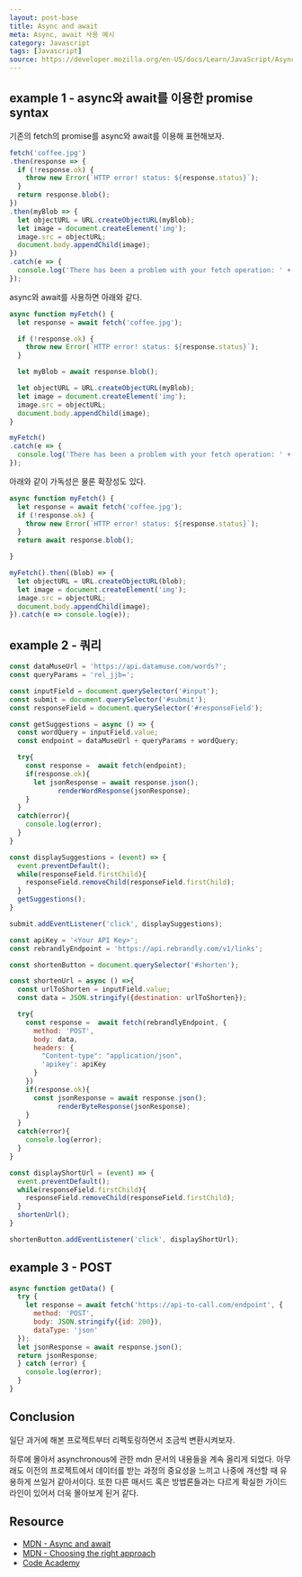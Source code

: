 ```yaml
---
layout: post-base
title: Async and await
meta: Async, await 사용 예시
category: Javascript
tags: [Javascript]
source: https://developer.mozilla.org/en-US/docs/Learn/JavaScript/Asynchronous/Async_await
---
```


## example 1 - async와 await를 이용한 promise syntax

기존의 fetch의 promise를 async와 await를 이용해 표현해보자.

```js
fetch('coffee.jpg')
.then(response => {
  if (!response.ok) {
    throw new Error(`HTTP error! status: ${response.status}`);
  }
  return response.blob();
})
.then(myBlob => {
  let objectURL = URL.createObjectURL(myBlob);
  let image = document.createElement('img');
  image.src = objectURL;
  document.body.appendChild(image);
})
.catch(e => {
  console.log('There has been a problem with your fetch operation: ' + e.message);
});
```

async와 await를 사용하면 아래와 같다.

```js
async function myFetch() {
  let response = await fetch('coffee.jpg');

  if (!response.ok) {
    throw new Error(`HTTP error! status: ${response.status}`);
  }

  let myBlob = await response.blob();

  let objectURL = URL.createObjectURL(myBlob);
  let image = document.createElement('img');
  image.src = objectURL;
  document.body.appendChild(image);
}

myFetch()
.catch(e => {
  console.log('There has been a problem with your fetch operation: ' + e.message);
});
```

아래와 같이 가독성은 물론 확장성도 있다.

```js
async function myFetch() {
  let response = await fetch('coffee.jpg');
  if (!response.ok) {
    throw new Error(`HTTP error! status: ${response.status}`);
  }
  return await response.blob();

}

myFetch().then((blob) => {
  let objectURL = URL.createObjectURL(blob);
  let image = document.createElement('img');
  image.src = objectURL;
  document.body.appendChild(image);
}).catch(e => console.log(e));
```

## example 2 - 쿼리

```js
const dataMuseUrl = 'https://api.datamuse.com/words?';
const queryParams = 'rel_jjb=';

const inputField = document.querySelector('#input');
const submit = document.querySelector('#submit');
const responseField = document.querySelector('#responseField');

const getSuggestions = async () => {
  const wordQuery = inputField.value;
  const endpoint = dataMuseUrl + queryParams + wordQuery;

  try{
    const response =  await fetch(endpoint);
    if(response.ok){
      let jsonResponse = await response.json();
			renderWordResponse(jsonResponse);
    }
  }
  catch(error){
    console.log(error);
  }
}

const displaySuggestions = (event) => {
  event.preventDefault();
  while(responseField.firstChild){
    responseField.removeChild(responseField.firstChild);
  }
  getSuggestions();
}

submit.addEventListener('click', displaySuggestions);

const apiKey = '<Your API Key>';
const rebrandlyEndpoint = 'https://api.rebrandly.com/v1/links';

const shortenButton = document.querySelector('#shorten');

const shortenUrl = async () =>{
  const urlToShorten = inputField.value;
  const data = JSON.stringify({destination: urlToShorten});

  try{
    const response =  await fetch(rebrandlyEndpoint, {
      method: 'POST',
      body: data,
      headers: {
        "Content-type": "application/json",
        'apikey': apiKey
      }
    })
    if(response.ok){
      const jsonResponse = await response.json();
			renderByteResponse(jsonResponse);
    }
  }
  catch(error){
    console.log(error);
  }
}

const displayShortUrl = (event) => {
  event.preventDefault();
  while(responseField.firstChild){
    responseField.removeChild(responseField.firstChild);
  }
  shortenUrl();
}

shortenButton.addEventListener('click', displayShortUrl);
```

## example 3 - POST

```js
async function getData() {
  try {
    let response = await fetch('https://api-to-call.com/endpoint', { 
      method: 'POST', 
      body: JSON.stringify({id: 200}), 
      dataType: 'json'
  });
  let jsonResponse = await response.json();
  return jsonResponse;
  } catch (error) {
    console.log(error);
  }
}
```

## Conclusion

일단 과거에 해본 프로젝트부터 리펙토링하면서 조금씩 변환시켜보자. 

하루에 몰아서 asynchronous에 관한 mdn 문서의 내용들을 계속 올리게 되었다. 아무래도 이전의 프로젝트에서 데이터를 받는 과정의 중요성을 느끼고 나중에 개선할 때 유용하게 쓰일거 같아서이다. 또한 다른 매서드 혹은 방법론들과는 다르게 확실한 가이드 라인이 있어서 더욱 몰아보게 된거 같다.

## Resource

- [MDN - Async and await](https://developer.mozilla.org/en-US/docs/Learn/JavaScript/Asynchronous/Async_await)
- [MDN - Choosing the right approach](https://developer.mozilla.org/en-US/docs/Learn/JavaScript/Asynchronous/Choosing_the_right_approach)
- [Code Academy](codecademy.com)
